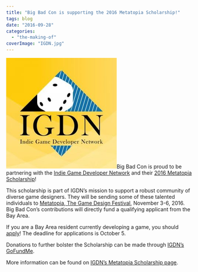 ```yaml
---
title: "Big Bad Con is supporting the 2016 Metatopia Scholarship!"
tags: blog
date: "2016-09-28"
categories: 
  - "the-making-of"
coverImage: "IGDN.jpg"
---
```


![IGDN](images/IGDN-300x300.jpg)Big Bad Con is proud to be partnering with the [Indie Game Developer Network](http://www.igdnonline.com/) and their [2016 Metatopia Scholarship](http://www.igdnonline.com/apply-for-the-2016-igdn-metatopia-scholarship/)!

This scholarship is part of IGDN’s mission to support a robust community of diverse game designers. They will be sending some of these talented individuals to [Metatopia, The Game Design Festival](http://www.dexposure.com/m2016.html), November 3-6, 2016. Big Bad Con’s contributions will directly fund a qualifying applicant from the Bay Area.

If you are a Bay Area resident currently developing a game, you should [apply](https://docs.google.com/forms/d/1TwDcPq3jUp5lhRJ29pTQvEyQEG5eThLowdeamW2wLcI/viewform?edit_requested=true)! The deadline for applications is October 5.

Donations to further bolster the Scholarship can be made through [IGDN’s GoFundMe](https://www.gofundme.com/igdnmetatopia2016).

More information can be found on [IGDN’s Metatopia Scholarship page](http://www.igdnonline.com/apply-for-the-2016-igdn-metatopia-scholarship/).
